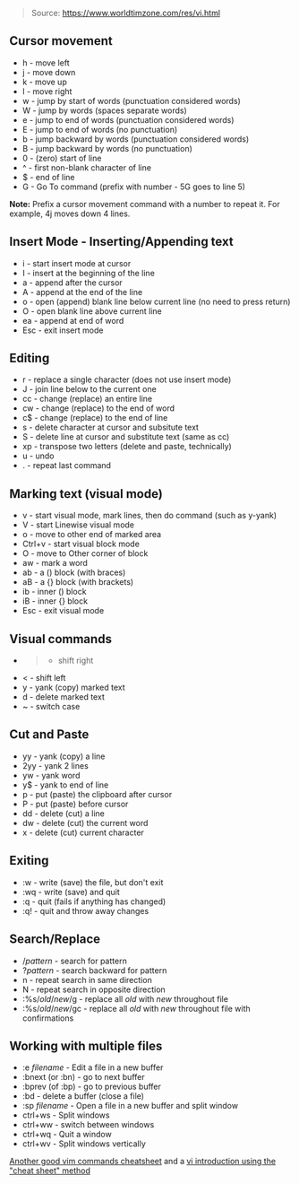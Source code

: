 > Source: https://www.worldtimzone.com/res/vi.html

## Cursor movement

-   h - move left
-   j - move down
-   k - move up
-   l - move right
-   w - jump by start of words (punctuation considered words)
-   W - jump by words (spaces separate words)
-   e - jump to end of words (punctuation considered words)
-   E - jump to end of words (no punctuation)
-   b - jump backward by words (punctuation considered words)
-   B - jump backward by words (no punctuation)
-   0 - (zero) start of line
-   ^ - first non-blank character of line
-   $ - end of line
-   G - Go To command (prefix with number - 5G goes to line 5)

**Note:** Prefix a cursor movement command with a number to repeat it. For example, 4j moves down 4 lines.

## Insert Mode - Inserting/Appending text

-   i - start insert mode at cursor
-   I - insert at the beginning of the line
-   a - append after the cursor
-   A - append at the end of the line
-   o - open (append) blank line below current line (no need to press return)
-   O - open blank line above current line
-   ea - append at end of word
-   Esc - exit insert mode

## Editing

-   r - replace a single character (does not use insert mode)
-   J - join line below to the current one
-   cc - change (replace) an entire line
-   cw - change (replace) to the end of word
-   c$ - change (replace) to the end of line
-   s - delete character at cursor and subsitute text
-   S - delete line at cursor and substitute text (same as cc)
-   xp - transpose two letters (delete and paste, technically)
-   u - undo
-   . - repeat last command

## Marking text (visual mode)

-   v - start visual mode, mark lines, then do command (such as y-yank)
-   V - start Linewise visual mode
-   o - move to other end of marked area
-   Ctrl+v - start visual block mode
-   O - move to Other corner of block
-   aw - mark a word
-   ab - a () block (with braces)
-   aB - a {} block (with brackets)
-   ib - inner () block
-   iB - inner {} block
-   Esc - exit visual mode

## Visual commands

-   > - shift right
-   < - shift left
-   y - yank (copy) marked text
-   d - delete marked text
-   ~ - switch case

## Cut and Paste

-   yy - yank (copy) a line
-   2yy - yank 2 lines
-   yw - yank word
-   y$ - yank to end of line
-   p - put (paste) the clipboard after cursor
-   P - put (paste) before cursor
-   dd - delete (cut) a line
-   dw - delete (cut) the current word
-   x - delete (cut) current character

## Exiting

-   :w - write (save) the file, but don't exit
-   :wq - write (save) and quit
-   :q - quit (fails if anything has changed)
-   :q! - quit and throw away changes

## Search/Replace

-   /_pattern_ - search for pattern
-   ?_pattern_ - search backward for pattern
-   n - repeat search in same direction
-   N - repeat search in opposite direction
-   :%s/_old_/_new_/g - replace all _old_ with _new_ throughout file
-   :%s/_old_/_new_/gc - replace all _old_ with _new_ throughout file with confirmations

## Working with multiple files

-   :e _filename_ - Edit a file in a new buffer
-   :bnext (or :bn) - go to next buffer
-   :bprev (of :bp) - go to previous buffer
-   :bd - delete a buffer (close a file)
-   :sp _filename_ - Open a file in a new buffer and split window
-   ctrl+ws - Split windows
-   ctrl+ww - switch between windows
-   ctrl+wq - Quit a window
-   ctrl+wv - Split windows vertically

[Another good vim commands cheatsheet](http://www.fprintf.net/vimCheatSheet.html) and a [vi introduction using the "cheat sheet" method](http://www-105.ibm.com/developerworks/education.nsf/linux-onlinecourse-bytitle/8b6edc18e0ec5fe4862569b5006e5ae1)